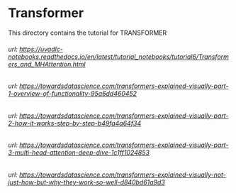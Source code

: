 # Transformer

This directory contains the tutorial for TRANSFORMER

###### url: https://uvadlc-notebooks.readthedocs.io/en/latest/tutorial_notebooks/tutorial6/Transformers_and_MHAttention.html
###### url: https://towardsdatascience.com/transformers-explained-visually-part-1-overview-of-functionality-95a6dd460452
###### url: https://towardsdatascience.com/transformers-explained-visually-part-2-how-it-works-step-by-step-b49fa4a64f34
###### url: https://towardsdatascience.com/transformers-explained-visually-part-3-multi-head-attention-deep-dive-1c1ff1024853
###### url: https://towardsdatascience.com/transformers-explained-visually-not-just-how-but-why-they-work-so-well-d840bd61a9d3
